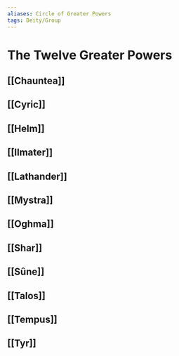 ```yaml
---
aliases: Circle of Greater Powers
tags: Deity/Group
---
```

# The Twelve Greater Powers
## [[Chauntea]]
## [[Cyric]]
## [[Helm]]
## [[Ilmater]]
## [[Lathander]]
## [[Mystra]]
## [[Oghma]]
## [[Shar]]
## [[Sûne]]
## [[Talos]]
## [[Tempus]]
## [[Tyr]]